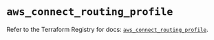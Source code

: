 # `aws_connect_routing_profile`

Refer to the Terraform Registry for docs: [`aws_connect_routing_profile`](https://registry.terraform.io/providers/hashicorp/aws/5.86.0/docs/resources/connect_routing_profile).
